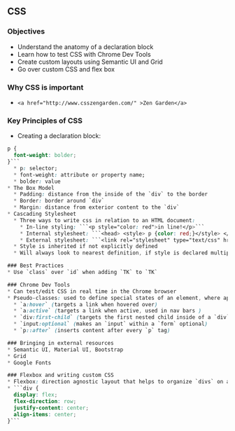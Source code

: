 ## CSS

### Objectives
* Understand the anatomy of a declaration block
* Learn how to test CSS with Chrome Dev Tools
* Create custom layouts using Semantic UI and Grid
* Go over custom CSS and flex box

### Why CSS is important
* ```<a href="http://www.csszengarden.com/" >Zen Garden</a>```

### Key Principles of CSS
* Creating a declaration block:
```css
p {
  font-weight: bolder;
}```
  * p: selector;
  * font-weight: attribute or property name;
  * bolder: value
* The Box Model
  * Padding: distance from the inside of the `div` to the border
  * Border: border around `div`
  * Margin: distance from exterior content to the `div`
* Cascading Stylesheet
  * Three ways to write css in relation to an HTML document:
    * In-line styling: ```<p style="color: red">in line!</p>```
    * Internal stylesheet: ```<head> <style> p {color: red;}</style> </head>```
    * External stylesheet: ```<link rel="stylesheet" type="text/css" href="./style.css"/>```
  * Style is inherited if not explicitly defined
  * Will always look to nearest definition, if style is declared multiple times.

### Best Practices
* Use `class` over `id` when adding `TK` to `TK`

### Chrome Dev Tools
* Can test/edit CSS in real time in the Chrome browser
* Pseudo-classes: used to define special states of an element, where applicable
  * `a:hover` (targets a link when hovered over)
  * `a:active` (targets a link when active, used in nav bars )
  * `div:first-child` (targets the first nested child inside of a `div` )
  * `input:optional` (makes an `input` within a `form` optional)
  * `p::after` (inserts content after every `p` tag)

### Bringing in external resources
* Semantic UI, Material UI, Bootstrap
* Grid
* Google Fonts

### Flexbox and writing custom CSS
* Flexbox: direction agnostic layout that helps to organize `divs` on a page.
* ```div {
  display: flex;
  flex-direction: row;
  justify-content: center;
  align-items: center;
}```
